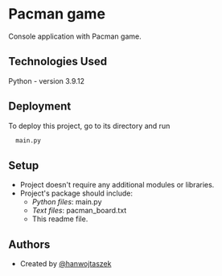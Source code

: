 
# Pacman game

Console application with Pacman game. 


## Technologies Used

Python - version 3.9.12

## Deployment

To deploy this project, go to its directory and run

```bash
  main.py
```


## Setup

- Project doesn't require any additional modules or libraries.
- Project's package should include:
    - *Python files*: main.py
    - *Text files*: pacman_board.txt
    - This readme file.


## Authors

- Created by [@hanwojtaszek](https://github.com/hanwojtaszek)

